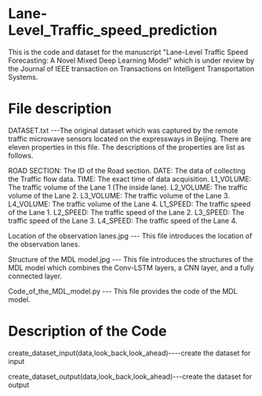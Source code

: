 # Lane-Level_Traffic_speed_prediction

This is the code and dataset for the manuscript "Lane-Level Traffic Speed Forecasting: A Novel Mixed Deep Learning Model" which is under review by the Journal of IEEE transaction on Transactions on Intelligent Transportation Systems.

# File description
DATASET.txt ---The original dataset which was captured by the remote traffic microwave sensors located on the expressways in Beijing. There are eleven properties in this file. The descriptions of the properties are list as follows.

ROAD SECTION: The ID of the Road section.
DATE: The data of collecting the Traffic flow data.
TIME: The exact time of data acquisition.
L1_VOLUME: The traffic volume of the Lane 1 (The inside lane).
L2_VOLUME: The traffic volume of the Lane 2.
L3_VOLUME: The traffic volume of the Lane 3.
L4_VOLUME: The traffic volume of the Lane 4.
L1_SPEED: The traffic speed of the Lane 1.
L2_SPEED: The traffic speed of the Lane 2.
L3_SPEED: The traffic speed of the Lane 3.
L4_SPEED: The traffic speed of the Lane 4.

Location of the observation lanes.jpg --- This file introduces the location of the observation lanes.

Structure of the MDL model.jpg --- This file introduces the structures of the MDL model which combines the Conv-LSTM layers, a CNN layer, and a fully connected layer.

Code_of_the_MDL_model.py --- This file provides the code of the MDL model.

# Description of the Code
create_dataset_input(data,look_back,look_ahead)----create the dataset for input

create_dataset_output(data,look_back,look_ahead)---create the dataset for output
